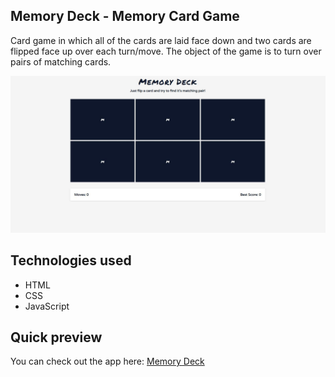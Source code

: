 ## Memory Deck - Memory Card Game
Card game in which all of the cards are laid face down and two cards are flipped face up over each turn/move. The object of the game is to turn over pairs of matching cards.

![Memory Card Game](./img/app-preview.JPG)

## Technologies used
- HTML
- CSS
- JavaScript  

## Quick preview
You can check out the app here:
[Memory Deck](http://memory-deck-app.netlify.app "Memory Deck App")

